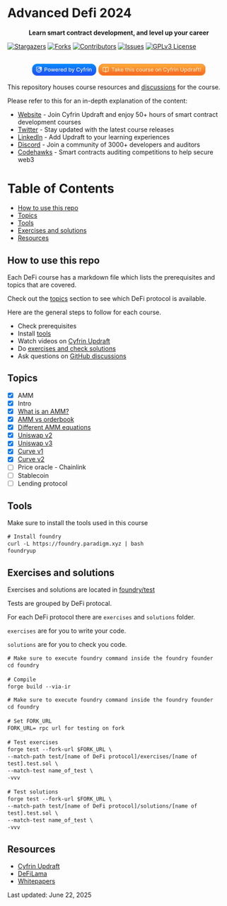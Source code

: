 # Advanced Defi 2024

[contributors-shield]: https://img.shields.io/github/contributors/cyfrin/advanced-defi-2024.svg?style=for-the-badge
[contributors-url]: https://github.com/cyfrin/advanced-defi-2024/graphs/contributors
[forks-shield]: https://img.shields.io/github/forks/cyfrin/advanced-defi-2024.svg?style=for-the-badge
[forks-url]: https://github.com/cyfrin/advanced-defi-2024/network/members
[stars-shield]: https://img.shields.io/github/stars/cyfrin/advanced-defi-2024.svg?style=for-the-badge
[stars-url]: https://github.com/cyfrin/advanced-defi-2024/stargazers
[issues-shield]: https://img.shields.io/github/issues/cyfrin/advanced-defi-2024.svg?style=for-the-badge
[issues-url]: https://github.com/cyfrin/advanced-defi-2024/issues
[license-shield]: https://img.shields.io/github/license/cyfrin/advanced-defi-2024.svg?style=for-the-badge
[license-url]: https://github.com/cyfrin/advanced-defi-2024/blob/main/LICENSE
[linkedin-shield]: https://img.shields.io/badge/-LinkedIn-black.svg?style=for-the-badge&logo=linkedin&colorB=555

<p align="center"><strong>Learn smart contract development, and level up your career
</strong></p>

[![Stargazers][stars-shield]][stars-url] [![Forks][forks-shield]][forks-url] [![Contributors][contributors-shield]][contributors-url] [![Issues][issues-shield]][issues-url] [![GPLv3 License][license-shield]][license-url]

<p align="center">
 <br />
 <a href="https://cyfrin.io/">
 <img src=".github/images/poweredbycyfrinbluehigher.png" width="145" alt=""/></a>
<a href="https://updraft.cyfrin.io/courses/moccasin">
 <img src=".github/images/coursebadge.png" width="242.3" alt=""/></a>
 <br />
</p>

</div>

This repository houses course resources and [discussions](https://github.com/Cyfrin/advanced-defi-2024/discussions) for the course.

Please refer to this for an in-depth explanation of the content:

- [Website](https://updraft.cyfrin.io) - Join Cyfrin Updraft and enjoy 50+ hours of smart contract development courses
- [Twitter](https://twitter.com/CyfrinUpdraft) - Stay updated with the latest course releases
- [LinkedIn](https://www.linkedin.com/school/cyfrin-updraft/) - Add Updraft to your learning experiences
- [Discord](https://discord.gg/cyfrin) - Join a community of 3000+ developers and auditors
- [Codehawks](https://codehawks.com) - Smart contracts auditing competitions to help secure web3

# Table of Contents

- [How to use this repo](#how-to-use-this-repo)
- [Topics](#topics)
- [Tools](#tools)
- [Exercises and solutions](#exercises-and-solutions)
- [Resources](#resources)

## How to use this repo

Each DeFi course has a markdown file which lists the prerequisites and topics that are covered.

Check out the [topics](#topics) section to see which DeFi protocol is available.

Here are the general steps to follow for each course.

- Check prerequisites
- Install [tools](#tools)
- Watch videos on [Cyfrin Updraft](https://updraft.cyfrin.io/)
- Do [exercises and check solutions](#exercises-and-solutions)
- Ask questions on [GitHub discussions](https://github.com/Cyfrin/advanced-defi-2024/discussions)

## Topics

- [x] AMM
 - [x] Intro
 - [x] [What is an AMM?](./topics/amm/intro/what_is_amm.md)
 - [x] [AMM vs orderbook](./topics/amm/intro/amm_order_book.md)
 - [x] [Different AMM equations](./topics/amm/intro/amm_equations.md)
 - [x] [Uniswap v2](./uniswap-v2.md)
 - [x] [Uniswap v3](./uniswap-v3.md)
 - [x] [Curve v1](./curve-v1.md)
 - [x] [Curve v2](./curve-v2.md)
- [ ] Price oracle - Chainlink
- [ ] Stablecoin
- [ ] Lending protocol

## Tools

Make sure to install the tools used in this course

```shell
# Install foundry
curl -L https://foundry.paradigm.xyz | bash
foundryup
```

## Exercises and solutions

Exercises and solutions are located in [foundry/test](./foundry/test)

Tests are grouped by DeFi protocal.

For each DeFi protocol there are `exercises` and `solutions` folder.

`exercises` are for you to write your code.

`solutions` are for you to check you code.

```shell
# Make sure to execute foundry command inside the foundry founder
cd foundry

# Compile
forge build --via-ir
```

```shell
# Make sure to execute foundry command inside the foundry founder
cd foundry

# Set FORK_URL
FORK_URL= rpc url for testing on fork

# Test exercises
forge test --fork-url $FORK_URL \
--match-path test/[name of DeFi protocol]/exercises/[name of test].test.sol \
--match-test name_of_test \
-vvv

# Test solutions
forge test --fork-url $FORK_URL \
--match-path test/[name of DeFi protocol]/solutions/[name of test].test.sol \
--match-test name_of_test \
-vvv
```

## Resources

- [Cyfrin Updraft](https://updraft.cyfrin.io/)
- [DeFiLama](https://defillama.com/)
- [Whitepapers](./whitepapers)

Last updated: June 22, 2025
